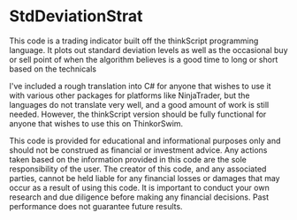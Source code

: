 # StdDeviationStrat

This code is a trading indicator built off the thinkScript programming language. It plots out standard deviation levels as well as the occasional buy or sell point of when the algorithm believes is a good time to long or short based on the technicals 

I've included a rough translation into C# for anyone that wishes to use it with various other packages for platforms like  NinjaTrader, but the languages do not translate very well, and a good amount of work is still needed. However, the thinkScript version should be fully functional for anyone that wishes to use this on ThinkorSwim.

This code is provided for educational and informational purposes only and should not be construed as financial or investment advice. Any actions taken based on the information provided in this code are the sole responsibility of the user. The creator of this code, and any associated parties, cannot be held liable for any financial losses or damages that may occur as a result of using this code. It is important to conduct your own research and due diligence before making any financial decisions. Past performance does not guarantee future results.
